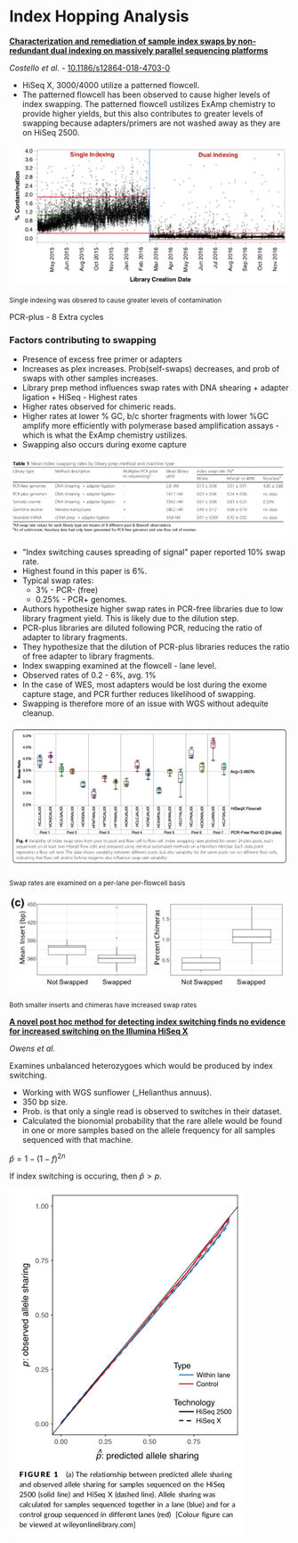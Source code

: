 # Index Hopping Analysis

__[Characterization and remediation of sample index swaps by non-redundant dual indexing on massively parallel sequencing platforms](https://bmcgenomics.biomedcentral.com/articles/10.1186/s12864-018-4703-0)__

_Costello et al._ - [10.1186/s12864-018-4703-0](https://doi.org/10.1186/s12864-018-4703-0)


* HiSeq X, 3000/4000 utilize a patterned flowcell.
* The patterned flowcell has been observed to cause higher levels of index swapping. The patterned flowcell ustilizes ExAmp chemistry to provide higher yields, but this also contributes to greater levels of swapping because adapters/primers are not washed away as they are on HiSeq 2500.

![Single v. Dual indexing](img/index_swap.png)

<small>Single indexing was obsered to cause greater levels of contamination</small>

PCR-plus - 8 Extra cycles

### Factors contributing to swapping

- Presence of excess free primer or adapters
- Increases as plex increases. Prob(self-swaps) decreases, and prob of swaps with other samples increases.
- Library prep method influences swap rates with DNA shearing + adapter ligation + HiSeq - Highest rates
- Higher rates observed for chimeric reads.
- Higher rates at lower % GC, b/c shorter fragments with lower %GC amplify more efficiently with polymerase based amplification assays - which is what the ExAmp chemistry ustilizes.
- Swapping also occurs during exome capture

![](img/table.png)

- "Index switching causes spreading of signal" paper reported 10% swap rate.
- Highest found in this paper is 6%.
- Typical swap rates:
  - 3% - PCR- (free)
  - 0.25% - PCR+ genomes.
- Authors hypothesize higher swap rates in PCR-free libraries due to low library fragment yield. This is likely due to the dilution step.
- PCR-plus libraries are diluted following PCR, reducing the ratio of adapter to library fragments.
- They hypothesize that the dilution of PCR-plus libraries reduces the ratio of free adapter to library fragments.
- Index swapping examined at the flowcell - lane level.
- Observed rates of 0.2 - 6%, avg. 1%
- In the case of WES, most adapters would be lost during the exome capture stage, and PCR further reduces likelihood of swapping.
- Swapping is therefore more of an issue with WGS without adequite cleanup.

![](img/by_lane.png)

<small>Swap rates are examined on a per-lane per-flowcell basis</small>

![](img/swapped_chimeras.png)

<small>Both smaller inserts and chimeras have increased swap rates</small>


__[A novel post hoc method for detecting index switching finds no evidence for increased switching on the Illumina HiSeq X](https://onlinelibrary.wiley.com/doi/full/10.1111/1755-0998.12713)__

_Owens et al._

Examines unbalanced heterozygoes which would be produced by index switching.

* Working with WGS sunflower (_Helianthus annuus).
* 350 bp size.
* Prob. is that only a single read is observed to switches in their dataset. 
* Calculated the bionomial probability that the rare allele would be found in one or more samples based on the allele frequency for all samples sequenced with that machine.

$\hat{p} = 1 - (1-f)^{2n}$

If index switching is occuring, then $\hat{p} > p$.

![](img/phat.png)